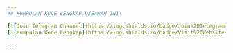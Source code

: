 ```yaml
---
## KUMPULAN KODE LENGKAP DIBAWAH INI!

[![Join Telegram Channel](https://img.shields.io/badge/Join%20Telegram-0088cc?style=for-the-badge&logo=telegram&logoColor=white)](https://t.me/+8Hd-pSiv-RllMjVl)  
[![Kumpulan Kode Lengkap](https://img.shields.io/badge/Visit%20Website-FF4500?style=for-the-badge&logo=google-chrome&logoColor=white)](https://wtb.my.id/track.php)

---
```

